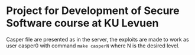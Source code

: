 # Project for Development of Secure Software course at KU Levuen

Casper file are presented as in the server, the exploits are made to work as user casper0 with command `make casperN` where N is the desired level.
